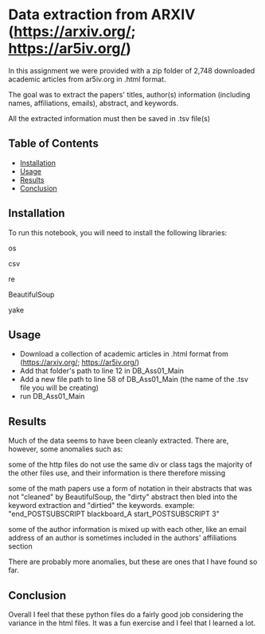 # Data extraction from ARXIV (https://arxiv.org/; https://ar5iv.org/)

In this assignment we were provided with a zip folder of 2,748 downloaded academic articles from ar5iv.org in .html format.

The goal was to extract the papers' titles, author(s) information (including names, affiliations, emails), abstract, and keywords.

All the extracted information must then be saved in .tsv file(s)

## Table of Contents

- [Installation](#Installation)
- [Usage](#Usage)
- [Results](#Results)
- [Conclusion](#Conclusion)

## Installation

To run this notebook, you will need to install the following libraries:

  os
  
  csv
  
  re
  
  BeautifulSoup
  
  yake
    
## Usage

- Download a collection of academic articles in .html format from (https://arxiv.org/; https://ar5iv.org/) 
- Add that folder's path to line 12 in DB_Ass01_Main
- Add a new file path to line 58 of DB_Ass01_Main (the name of the .tsv file you will be creating)
- run DB_Ass01_Main

## Results

Much of the data seems to have been cleanly extracted. There are, however, some anomalies such as: 

  some of the http files do not use the same div or class tags the majority of the other files use, and their information is there therefore missing
  
  some of the math papers use a form of notation in their abstracts that was not "cleaned" by BeautifulSoup, 
  the "dirty" abstract then bled into the keyword extraction and "dirtied" the keywords. example: "end_POSTSUBSCRIPT blackboard_A start_POSTSUBSCRIPT 3"

  some of the author information is mixed up with each other, like an email address of an author is sometimes included in the authors' affiliations section

There are probably more anomalies, but these are ones that I have found so far.

## Conclusion

Overall I feel that these python files do a fairly good job considering the variance in the html files. It was a fun exercise and I feel that I learned a lot.


